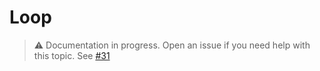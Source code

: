 # Loop

> ⚠️ Documentation in progress. Open an issue if you need help with this topic. See [#31](https://github.com/arthurfiorette/brainease/issues/31)
